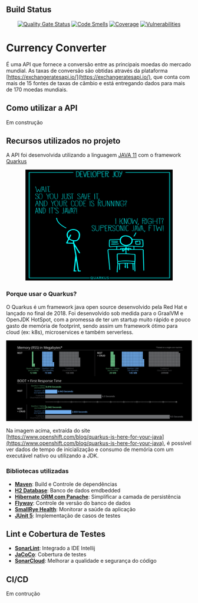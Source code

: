 ## Build Status

<div align="center">

[![Quality Gate Status](https://sonarcloud.io/api/project_badges/measure?project=thiagosena_currency-converter&metric=alert_status)](https://sonarcloud.io/dashboard?id=thiagosena_currency-converter)
[![Code Smells](https://sonarcloud.io/api/project_badges/measure?project=thiagosena_currency-converter&metric=code_smells)](https://sonarcloud.io/dashboard?id=thiagosena_currency-converter)
[![Coverage](https://sonarcloud.io/api/project_badges/measure?project=thiagosena_currency-converter&metric=coverage)](https://sonarcloud.io/dashboard?id=thiagosena_currency-converter)
[![Vulnerabilities](https://sonarcloud.io/api/project_badges/measure?project=thiagosena_currency-converter&metric=vulnerabilities)](https://sonarcloud.io/dashboard?id=thiagosena_currency-converter)
</div>

# Currency Converter

É uma API que fornece a conversão entre as principais moedas do mercado mundial. As taxas de conversão são obtidas através da plataforma [https://exchangeratesapi.io/](https://exchangeratesapi.io/), que conta com mais de 15 fontes de taxas
de câmbio e está entregando dados para mais de 170 moedas mundiais.

## Como utilizar a API

Em construção

## Recursos utilizados no projeto

A API foi desenvolvida utilizando a linguagem [JAVA 11](https://docs.oracle.com/en/java/javase/11/) com o framework [Quarkus](https://quarkus.io)

<p align="center">
  <img width="400" height="300" src="docs/developer_joy.png" alt="Developer Joy"></img>
</p>

### Porque usar o Quarkus?

O Quarkus é um framework java open source desenvolvido pela Red Hat e lançado no final de 2018. Foi desenvolvido sob medida para o GraalVM e OpenJDK HotSpot, com a promessa de ter um startup muito rápido e pouco gasto de memória de
footprint, sendo assim um framework ótimo para cloud (ex: k8s), microservices e também serverless.

<p align="center">
  <img width="800" src="docs/quarkusmemory.png" alt="Benchmark Quarkus"></img>
</p>

Na imagem acima, extraída do site [https://www.openshift.com/blog/quarkus-is-here-for-your-java](https://www.openshift.com/blog/quarkus-is-here-for-your-java), é possível ver dados de tempo de inicialização e consumo de memória com um
executável nativo ou utilizando a JDK.

### Bibliotecas utilizadas

- [**Maven**](https://maven.apache.org/): Build e Controle de dependências
- [**H2 Database**](https://www.h2database.com): Banco de dados emdbedded
- [**Hibernate ORM com Panache**](https://quarkus.io/guides/hibernate-orm-panache): Simplificar a camada de persistência
- [**Flyway**](https://flywaydb.org): Controle de versão do banco de dados
- [**SmallRye Health**](https://github.com/smallrye/smallrye-health): Monitorar a saúde da aplicação
- [**JUnit 5**](https://junit.org/junit5/): Implementação de casos de testes

## Lint e Cobertura de Testes

- [**SonarLint**](https://www.sonarlint.org/intellij): Integrado a IDE Intellij
- [**JaCoCo**](https://github.com/jacoco/jacoco): Cobertura de testes
- [**SonarCloud**](https://sonarcloud.io): Melhorar a qualidade e segurança do código

## CI/CD

Em contrução
